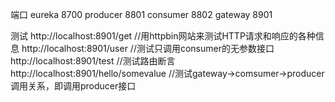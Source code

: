 端口
eureka 8700
producer 8801
consumer 8802
gateway 8901


测试
http://localhost:8901/get  //用httpbin网站来测试HTTP请求和响应的各种信息
http://localhost:8901/user //测试只调用consumer的无参数接口
http://localhost:8901/test  //测试路由断言
http://localhost:8901/hello/somevalue //测试gateway->comsumer->producer调用关系，即调用producer接口

